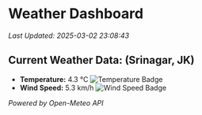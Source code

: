 
# Weather Dashboard

_Last Updated: 2025-03-02 23:08:43_

## Current Weather Data: (Srinagar, JK)
- **Temperature:** 4.3 °C ![Temperature Badge](https://img.shields.io/badge/Temperature-Low%20Temp-blue)
- **Wind Speed:** 5.3 km/h ![Wind Speed Badge](https://img.shields.io/badge/Wind%20Speed-Light%20Wind-blue)

*Powered by Open-Meteo API*

